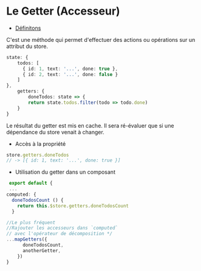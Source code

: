 
# Le Getter (Accesseur)
<div class="grid grid-cols-2 gap-4">
<div>

* <u>Définitons</u>
<p class="text-sm">
C'est une méthode qui permet d'effectuer des actions ou opérations sur un attribut du store.
</p>

```ts
state: {
    todos: [
      { id: 1, text: '...', done: true },
      { id: 2, text: '...', done: false }
    ]
},
    getters: {
        doneTodos: state => {
        return state.todos.filter(todo => todo.done)
    }
}
```

<p class="text-sm">
Le résultat du getter est mis en cache. Il sera ré-évaluer que si une dépendance du store venait à changer.
</p>

</div>
<div>


* Accès à la propriété

```ts
store.getters.doneTodos 
// -> [{ id: 1, text: '...', done: true }]
```

* Utilisation du getter dans un composant

```ts
 export default {
 ...
computed: {
  doneTodosCount () {
    return this.$store.getters.doneTodosCount
  }

//Le plus fréquent 
//Rajouter les accesseurs dans `computed`
// avec l'opérateur de décomposition */
...mapGetters({
      doneTodosCount,
      anotherGetter,
    })
}
```
</div>
</div>